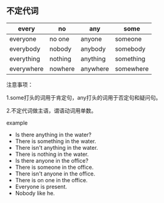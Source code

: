 ## 不定代词

| every | no | any | some |
|--------|--------|--------|--------|
|everyone | no one | anyone | someone |
| everybody| nobody |anybody|somebody|
|everything|nothing|anything|something|
|everywhere|nowhere|anywhere|somewhere|

注意事项：

1.some打头的词用于肯定句，any打头的词用于否定句和疑问句。

2.不定代词做主语，谓语动词用单数。

example

- Is there anything in the water?
- There is something in the water.
- There isn't anything in the water.
- There is nothing in the water.
- Is there anyone in the office?
- There is someone in the office.
- There isn't anyone in the office.
- There is on one in the office.
- Everyone is present.
- Nobody like he.
